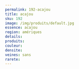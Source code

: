 ```yaml
---
permalink: 192-acajou
title: acajou
sku: 192
image: /img/produits/default.jpg
essence: acajou
region: amériques
details: 
produits: 
couleur: 
densite: 
veines: sans
rarete: 
---
```

